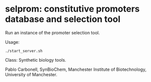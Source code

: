 # selprom: constitutive promoters database and selection tool

Run an instance of the promoter selection tool.

Usage:

```(bash)
./start_server.sh
```

Class: Synthetic biology tools.

Pablo Carbonell, SynBioChem, Manchester Institute of Biotechnology, University of Manchester.
